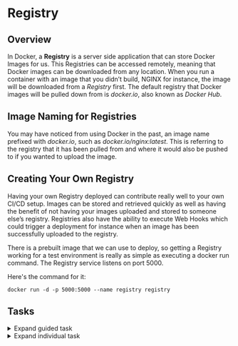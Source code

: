 # Registry

## Overview

In Docker, a **Registry** is a server side application that can store Docker Images for us. 
This Registries can be accessed remotely, meaning that Docker images can be downloaded from any location. 
When you run a container with an image that you didn’t build, NGINX for instance, the image will be downloaded from a *Registry* first. 
The default registry that Docker images will be pulled down from is *docker.io*, also known as *Docker Hub*.

## Image Naming for Registries

You may have noticed from using Docker in the past, an image name prefixed with *docker.io*, such as *docker.io/nginx:latest*. 
This is referring to the registry that it has been pulled from and where it  would also be pushed to if you wanted to upload the image.

## Creating Your Own Registry

Having your own Registry deployed can contribute really well to your own CI/CD setup. 
Images can be stored and retrieved quickly as well as having the benefit of not having your images uploaded and stored to someone else’s registry. 
Registries also have the ability to execute Web Hooks which could trigger a deployment for instance when an image has been successfully uploaded to the registry.

There is a prebuilt image that we can use to deploy, so getting a Registry working for a test environment is really as simple as executing a docker run command. 
The Registry service listens on port 5000.

Here's the command for it:

`docker run -d -p 5000:5000 --name registry registry`

## Tasks

<details>

<summary>Expand guided task</summary>

This exercise will take you through creating your own registry that you can push and pull images to.

**Create the registry**

Start by creating the Registry and make sure that the port 5000 has been published. 

The command for it is:

`docker run -d -p 5000:5000 --name registry registry`

**Upload an Image to the Registry**

To upload an image to the Registry, we first need one that has been tagged appropriately.
 
Start by pulling an NGINX down.

`docker pull nginx:latest`

Re-tag it to be **localhost:5000/my/nginx**.

`docker tag nginx:latest localhost:5000/my/nginx`

Use the `docker push` command to push the image to the *Registry* that you have created.

`docker push localhost:5000/my/nginx`

**Download an image from the Registry**

Delete the NGINX images, both yours **localhost:5000/my/nginx** and the official **nginx** image. 

The command for this is:

`docker rmi nginx:latest localhost:5000/my/nginx`

Now we can run a docker pull command to prove that the image has been stored in the Registry that we deployed, remember to pull you docker image as **localhost:5000/my/nginx**.

The command for this is:

`docker pull localhost:5000/my/nginx`

Check that the image has been pulled by executing:

`docker images`

**Clean up*

Stop registry container:

`docker stop registry`

Remove registry container:

`docker rm registry`

Remove images:

`docker rm registry localhost:5000/my/nginx`

</details>

<details>

<summary>Expand individual task</summary>

Stop and remove all containers, remove all the images.

Try to create a shell script that can pull down a project from GitHub, build the Docker image and push it to the registry.

</details>